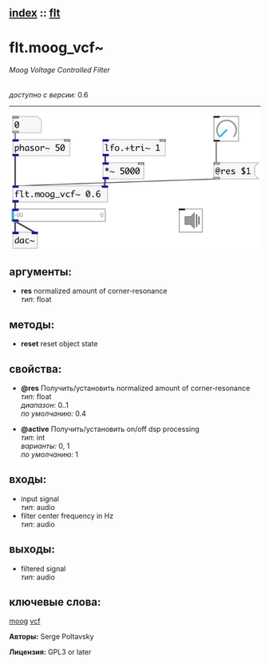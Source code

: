 [index](index.html) :: [flt](category_flt.html)
---

# flt.moog_vcf~

###### Moog Voltage Controlled Filter

*доступно с версии:* 0.6

---




[![example](../examples/img/flt.moog_vcf~.jpg)](../examples/pd/flt.moog_vcf~.pd)



## аргументы:

* **res**
normalized amount of corner-resonance<br>
_тип:_ float<br>



## методы:

* **reset**
reset object state<br>




## свойства:

* **@res** 
Получить/установить normalized amount of corner-resonance<br>
_тип:_ float<br>
_диапазон:_ 0..1<br>
_по умолчанию:_ 0.4<br>

* **@active** 
Получить/установить on/off dsp processing<br>
_тип:_ int<br>
_варианты:_ 0, 1<br>
_по умолчанию:_ 1<br>



## входы:

* input signal<br>
_тип:_ audio
* filter center frequency in Hz<br>
_тип:_ audio



## выходы:

* filtered signal<br>
_тип:_ audio



## ключевые слова:

[moog](keywords/moog.html)
[vcf](keywords/vcf.html)






**Авторы:** Serge Poltavsky




**Лицензия:** GPL3 or later





